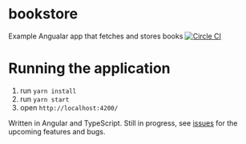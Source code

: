 # bookstore
Example Angualar app that fetches and stores books [![Circle CI](https://circleci.com/gh/GaborSzalay/bookstore.svg?style=svg)](https://circleci.com/gh/GaborSzalay/bookstore)

# Running the application
1. run `yarn install`
3. run `yarn start`
4. open `http://localhost:4200/`

Written in Angular and TypeScript.
Still in progress, see [issues](https://github.com/GaborSzalay/bookstore/issues) for the upcoming features and bugs.